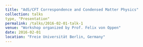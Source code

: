 ```yaml
---
title: "AdS/CFT Correspondence and Condensed Matter Physics"
collection: talks
type, "Presentation"
permalink: /talks/2016-02-01-talk-1
venue: "Workshop organized by Prof. Felix von Oppen"
date: 2016-02-01
location: "Freie Universität Berlin, Germany"
---
```

